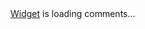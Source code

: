 <!DOCTYPE html>
<html>
<head>
  <title>
    みんなの掲示板
  </title>
</head>
<!-- begin wwww.htmlcommentbox.com -->
 <div id="HCB_comment_box"><a href="http://www.htmlcommentbox.com">Widget</a> is loading comments...</div>
 <link rel="stylesheet" type="text/css" href="https://www.htmlcommentbox.com/static/skins/bootstrap/twitter-bootstrap.css?v=0" />
 <script type="text/javascript" id="hcb"> /*<!--*/ if(!window.hcb_user){hcb_user={};} (function(){var s=document.createElement("script"), l=hcb_user.PAGE || (""+window.location).replace(/'/g,"%27"), h="https://www.htmlcommentbox.com";s.setAttribute("type","text/javascript");s.setAttribute("src", h+"/jread?page="+encodeURIComponent(l).replace("+","%2B")+"&mod=%241%24wq1rdBcg%24.d6Z0WvoBB2ORBy2nmtNi%2F"+"&opts=16798&num=10&ts=1647765604821");if (typeof s!="undefined") document.getElementsByTagName("head")[0].appendChild(s);})(); /*-->*/ </script>
<!-- end www.htmlcommentbox.com -->
<!-- customize labels of htmlcommentbox.com -->
<script>
/* This code goes ABOVE the main HTML Comment Box code!
 replace the text in the single quotes below to customize labels.*/
hcb_user = {
    /* L10N */
    comments_header : 'みんなの掲示板',
    name_label : 'ここにお名前をいれてね',
    content_label: 'ここに文章をいれてね',
    submit : '投稿する',
    logout_link : '<img title="log out" src="https://www.htmlcommentbox.com/static/images/door_out.png" alt="[logout]" class="hcb-icon hcb-door-out"/>',
    admin_link : '<img src="https://www.htmlcommentbox.com/static/images/door_in.png" alt="[login]" class="hcb-icon hcb-door-in"/>',
    no_comments_msg: '投稿がないよ！',
    add:'投稿を追加する',
    again: 'さらに投稿を入力する',
    rss:'<img src="https://www.htmlcommentbox.com/static/images/feed.png" class="hcb-icon" alt="rss"/> ',
    said:'さんの投稿:',
    prev_page:'<img src="https://www.htmlcommentbox.com/static/images/arrow_left.png" class="hcb-icon" title="前のページ" alt="[prev]"/>',
    next_page:'<img src="https://www.htmlcommentbox.com/static/images/arrow_right.png" class="hcb-icon" title="次のページ" alt="[next]"/>',
    showing:'表示しているページ',
    to:'/',
    website_label:'website (optional)',
    email_label:'email',
    anonymous:'ゲストさん',
    mod_label:'(管理人さん)',
    subscribe:'返信されたら通知',
    are_you_sure:'通報旗を立てるよ！いい？',
 
    reply:'<img src="https://www.htmlcommentbox.com/static/images/reply.png"/> 返信する',
    flag:'<img src="https://www.htmlcommentbox.com/static/images/flag.png"/> 通報旗を立てる',
    like:'<img src="https://www.htmlcommentbox.com/static/images/like.png"/> いいね！する',
 
    /* dates */
    days_ago:'日前',
    hours_ago:'時間前',
    minutes_ago:'分前',
    within_the_last_minute:'数秒前',
 
    msg_thankyou:'投稿ありがとうございました！',
    msg_approval:'(この投稿は許可され次第反映されるよ！)',
    msg_approval_required:'投稿ありがとうございました！.',
 
